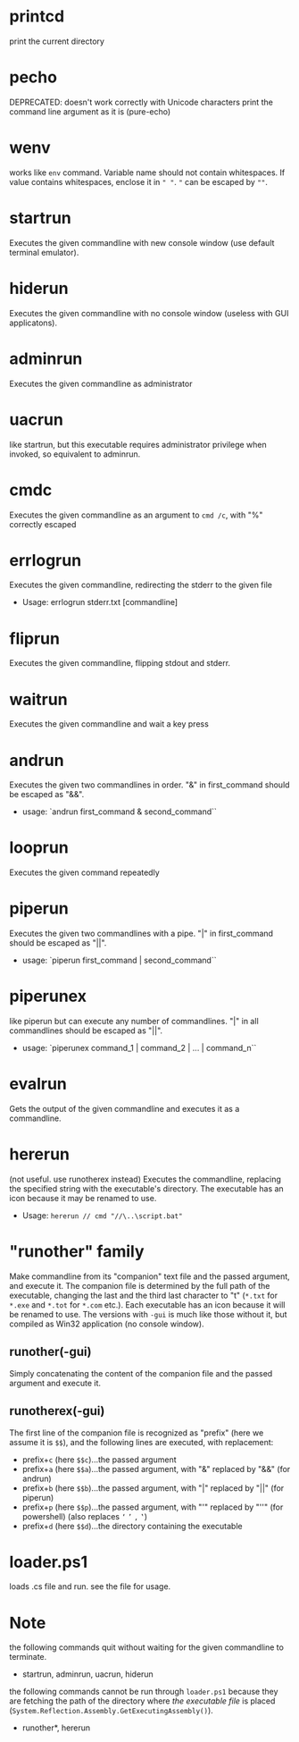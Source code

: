 # printcd
print the current directory
# pecho
DEPRECATED: doesn't work correctly with Unicode characters
print the command line argument as it is (pure-echo)
# wenv
works like `env` command. Variable name should not contain whitespaces. If value contains whitespaces, enclose it in `" "`. `"` can be escaped by `""`.
# startrun
Executes the given commandline with new console window (use default terminal emulator).
# hiderun
Executes the given commandline with no console window (useless with GUI applicatons).
# adminrun
Executes the given commandline as administrator
# uacrun
like startrun, but this executable requires administrator privilege when invoked, so equivalent to adminrun.
# cmdc
Executes the given commandline as an argument to `cmd /c`, with "%" correctly escaped
# errlogrun
Executes the given commandline, redirecting the stderr to the given file
- Usage: errlogrun stderr.txt [commandline]
# fliprun
Executes the given commandline, flipping stdout and stderr.
# waitrun
Executes the given commandline and wait a key press
# andrun
Executes the given two commandlines in order. "&" in first_command should be escaped as "&&".
- usage: `andrun first_command & second_command``
# looprun
Executes the given command repeatedly
# piperun
Executes the given two commandlines with a pipe. "|" in first_command should be escaped as "||".  
- usage: `piperun first_command | second_command``
# piperunex
like piperun but can execute any number of commandlines. "|" in all commandlines should be escaped as "||".  
- usage: `piperunex command_1 | command_2 | ... | command_n``
# evalrun
Gets the output of the given commandline and executes it as a commandline.
# hererun
(not useful. use runotherex instead)
Executes the commandline, replacing the specified string with the executable's directory. The executable has an icon because it may be renamed to use.
- Usage: `hererun // cmd "//\..\script.bat"`
# "runother" family
Make commandline from its "companion" text file and the passed argument, and execute it. The companion file is determined by the full path of the executable, changing the last and the third last character to "t" (`*.txt` for `*.exe` and `*.tot` for `*.com` etc.). Each executable has an icon because it will be renamed to use. The versions with `-gui` is much like those without it, but compiled as Win32 application (no console window).
## runother(-gui)
Simply concatenating the content of the companion file and the passed argument and execute it.
## runotherex(-gui)
The first line of the companion file is recognized as "prefix" (here we assume it is `$$`), and the following lines are executed, with replacement:
- prefix+`c` (here `$$c`)...the passed argument
- prefix+`a` (here `$$a`)...the passed argument, with "&" replaced by "&&" (for andrun)
- prefix+`b` (here `$$b`)...the passed argument, with "|" replaced by "||" (for piperun)
- prefix+`p` (here `$$p`)...the passed argument, with "'" replaced by "''" (for powershell) (also replaces `‘` `’` `‚` `‛`)
- prefix+`d` (here `$$d`)...the directory containing the executable
# loader.ps1
loads .cs file and run. see the file for usage.
# Note
the following commands quit without waiting for the given commandline to terminate.
- startrun, adminrun, uacrun, hiderun

the following commands cannot be run through `loader.ps1` because they are fetching the path of the directory where *the executable file* is placed (`System.Reflection.Assembly.GetExecutingAssembly()`).
- runother*, hererun